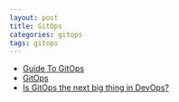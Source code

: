 ```yaml
---
layout: post
title: GitOps
categories: gitops
tags: gitops
---
```


* [Guide To GitOps](https://www.weave.works/technologies/gitops/)
* [GitOps](https://www.gitops.tech/)
* [Is GitOps the next big thing in DevOps?](https://www.atlassian.com/git/tutorials/gitops)

